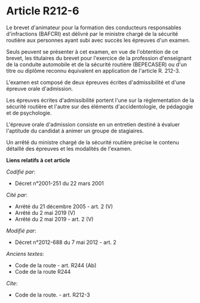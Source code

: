 # Article R212-6

Le brevet d'animateur pour la formation des conducteurs responsables d'infractions (BAFCRI) est délivré par le   ministre
chargé de la sécurité routière aux personnes ayant subi avec succès les épreuves d'un examen. 

Seuls peuvent se présenter à cet examen, en vue de l'obtention de ce brevet, les titulaires du brevet pour l'exercice de la
profession d'enseignant de la conduite automobile et de la sécurité routière (BEPECASER) ou d'un titre ou diplôme reconnu
équivalent en application de l'article R. 212-3. 

L'examen est composé de deux épreuves écrites d'admissibilité et d'une épreuve orale d'admission. 

Les épreuves écrites d'admissibilité portent l'une sur la réglementation de la sécurité routière et l'autre sur des éléments
d'accidentologie, de pédagogie et de psychologie. 

L'épreuve orale d'admission consiste en un entretien destiné à évaluer l'aptitude du candidat à animer un groupe de
stagiaires. 

Un arrêté du   ministre chargé de la sécurité routière précise le contenu détaillé des épreuves et les modalités de l'examen.

**Liens relatifs à cet article**

_Codifié par_:

  - Décret n°2001-251 du 22 mars 2001

_Cité par_:

  - Arrêté du 21 décembre 2005 - art. 2 (V)
  - Arrêté du 2 mai 2019 (V)
  - Arrêté du 2 mai 2019 - art. 2 (V)

_Modifié par_:

  - Décret n°2012-688 du 7 mai 2012 - art. 2

_Anciens textes_:

  - Code de la route - art. R244 (Ab)
  - Code de la route R244

_Cite_:

  - Code de la route. - art. R212-3
